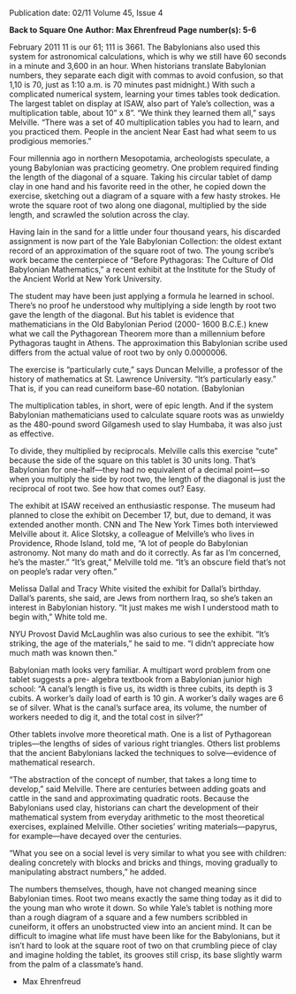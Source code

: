Publication date: 02/11
Volume 45, Issue 4

**Back to Square One**
**Author: Max Ehrenfreud**
**Page number(s): 5-6**

February 2011
11 is our 61; 111 is 3661. The 
Babylonians also used this system 
for astronomical calculations, which 
is why we still have 60 seconds in a 
minute and 3,600 in an hour. When 
historians 
translate 
Babylonian 
numbers, they separate each digit 
with commas to avoid confusion, so 
that 1,10 is 70, just as 1:10 a.m. is 70 
minutes past midnight.)
With 
such 
a 
complicated 
numerical system, learning your 
times tables took dedication. The 
largest tablet on display at ISAW, 
also part of Yale’s collection, was 
a multiplication table, about 10” x 
8”. “We think they learned them 
all,” says Melville. “There was a set 
of 40 multiplication tables you had 
to learn, and you practiced them. 
People in the ancient Near East 
had what seem to us prodigious 
memories.”

Four millennia ago in northern 
Mesopotamia, 
archeologists 
speculate, a young Babylonian was 
practicing geometry. One problem 
required finding the length of the 
diagonal of a square. Taking his 
circular tablet of damp clay in one 
hand and his favorite reed in the 
other, he copied down the exercise, 
sketching out a diagram of a square 
with a few hasty strokes. He wrote 
the square root of two along one 
diagonal, multiplied by the side 
length, and scrawled the solution 
across the clay.

Having lain in the sand for a 
little under four thousand years, his 
discarded assignment is now part 
of the Yale Babylonian Collection: 
the oldest extant record of an 
approximation of the square root 
of two. The young scribe’s work 
became the centerpiece of “Before 
Pythagoras: The Culture of Old 
Babylonian Mathematics,” a recent 
exhibit at the Institute for the Study 
of the Ancient World at New York 
University.

The student may have been 
just applying a formula he learned 
in school. There’s no proof he 
understood why multiplying a side 
length by root two gave the length 
of the diagonal. But his tablet is 
evidence that mathematicians in 
the Old Babylonian Period (2000-
1600 B.C.E.) knew what we call the 
Pythagorean Theorem more than 
a millennium before Pythagoras 
taught in Athens. The approximation 
this Babylonian scribe used differs 
from the actual value of root two by 
only 0.0000006.

The exercise is “particularly 
cute,” 
says 
Duncan 
Melville, 
a professor of the history of 
mathematics 
at 
St. 
Lawrence 
University. “It’s particularly easy.” 
That is, if you can read cuneiform 
base-60 
notation. 
(Babylonian 

The multiplication tables, in 
short, were of epic length. And if the 
system Babylonian mathematicians 
used to calculate square roots was 
as unwieldy as the 480-pound sword 
Gilgamesh used to slay Humbaba, it 
was also just as effective.

To divide, they multiplied 
by reciprocals. Melville calls this 
exercise “cute” because the side 
of the square on this tablet is 30 
units long. That’s Babylonian for 
one-half—they had no equivalent 
of a decimal point—so when you 
multiply the side by root two, the 
length of the diagonal is just the 
reciprocal of root two. See how that 
comes out? Easy.

The exhibit at ISAW received an 
enthusiastic response. The museum 
had planned to close the exhibit on 
December 17, but, due to demand, 
it was extended another month. 
CNN and The New York Times both 
interviewed Melville about it. Alice 
Slotsky, a colleague of Melville’s 
who lives in Providence, Rhode 
Island, told me, “A lot of people do 
Babylonian astronomy. Not many 
do math and do it correctly. As far 
as I’m concerned, he’s the master.” 
“It’s great,” Melville told me. 
“It’s an obscure field that’s not on 
people’s radar very often.”

Melissa Dallal and Tracy White 
visited the exhibit for Dallal’s 
birthday. Dallal’s parents, she said, 
are Jews from northern Iraq, so 
she’s taken an interest in Babylonian 
history. “It just makes me wish I 
understood math to begin with,” 
White told me.

NYU 
Provost 
David 
McLaughlin was also curious to see 
the exhibit. “It’s striking, the age 
of the materials,” he said to me. “I 
didn’t appreciate how much math 
was known then.”

Babylonian math looks very 
familiar. A multipart word problem 
from one tablet suggests a pre-
algebra textbook from a Babylonian 
junior high school: “A canal’s length 
is five us, its width is three cubits, 
its depth is 3 cubits. A worker’s daily 
load of earth is 10 gin. A worker’s 
daily wages are 6 se of silver. What 
is the canal’s surface area, its volume, 
the number of workers needed to 
dig it, and the total cost in silver?”

Other tablets involve more 
theoretical math. One is a list of 
Pythagorean triples—the lengths 
of sides of various right triangles. 
Others list problems that the ancient 
Babylonians lacked the techniques 
to solve—evidence of mathematical 
research.

“The 
abstraction 
of 
the 
concept of number, that takes a 
long time to develop,” said Melville. 
There 
are 
centuries 
between 
adding goats and cattle in the 
sand and approximating quadratic 
roots. Because the Babylonians 
used clay, historians can chart the 
development of their mathematical 
system from everyday arithmetic 
to the most theoretical exercises, 
explained Melville. Other societies’ 
writing 
materials—papyrus, 
for 
example—have decayed over the 
centuries.

 “What you see on a social 
level is very similar to what you see 
with children: dealing concretely 
with blocks and bricks and things, 
moving gradually to manipulating 
abstract numbers,” he added.

The 
numbers 
themselves, 
though, have not changed meaning 
since Babylonian times. Root two 
means exactly the same thing today 
as it did to the young man who wrote 
it down. So while Yale’s tablet is 
nothing more than a rough diagram 
of a square and a few numbers 
scribbled in cuneiform, it offers an 
unobstructed view into an ancient 
mind. It can be difficult to imagine 
what life must have been like for the 
Babylonians, but it isn’t hard to look 
at the square root of two on that 
crumbling piece of clay and imagine 
holding the tablet, its grooves still 
crisp, its base slightly warm from the 
palm of a classmate’s hand.
- Max Ehrenfreud